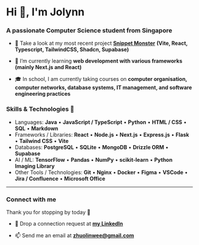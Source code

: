 <h1 align="left">Hi 👋, I'm Jolynn</h1>
<h3 align="left">A passionate Computer Science student from Singapore</h3>

- 🔭 Take a look at my most recent project [**Snippet Monster**](https://snippet-monster.vercel.app/) **(Vite, React, Typescript, TailwindCSS, Shadcn, Supabase)**

- 🌱 I’m currently learning **web development with various frameworks (mainly Next.js and React)**

- 🎓 In school, I am currently taking courses on **computer organisation, computer networks, database systems, IT management, and software engineering practices**


### **Skills & Technologies** 🚀

- Languages:
**Java** • **JavaScript / TypeScript** • **Python** • **HTML / CSS** • **SQL** • **Markdown**
- Frameworks / Libraries:
**React** • **Node.js** • **Next.js** • **Express.js** • **Flask** • **Tailwind CSS** • **Vite**
- Databases:
**PostgreSQL** • **SQLite** • **MongoDB** • **Drizzle ORM** • **Supabase**
- AI / ML:
**TensorFlow** • **Pandas** • **NumPy** • **scikit-learn** • **Python Imaging Library**
- Other Tools / Technologies:
**Git** • **Nginx** • **Docker** • **Figma** • **VSCode** • **Jira / Confluence** • **Microsoft Office**

---

<h3 align="left">Connect with me</h3>
<p align="left">Thank you for stopping by today 🙌</p>

- 🤝 Drop a connection request at [**my LinkedIn**](https://www.linkedin.com/in/zhuo-lin-wee/)

- 📫 Send me an email at **zhuolinwee@gmail.com**
